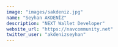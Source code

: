```yaml
---
image: "images/sakdeniz.jpg"
name: "Seyhan AKDENİZ"
description: "NEXT Wallet Developer"
website_url: "https://navcommunity.net"
twitter_user: "akdenizseyhan"
---
```

